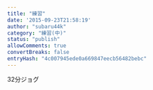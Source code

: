 ```yaml
---
title: "練習"
date: '2015-09-23T21:58:19'
author: "subaru44k"
category: "練習(中)"
status: "publish"
allowComments: true
convertBreaks: false
entryHash: "4c007945ede0a669847eecb56482bebc"
---
```

32分ジョグ

